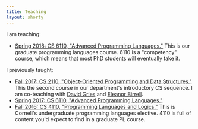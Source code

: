 ```yaml
---
title: Teaching
layout: shorty
---
```

I am teaching:

* [Spring 2018: CS 6110, "Advanced Programming Languages."](http://www.cs.cornell.edu/courses/cs6110/2018sp/)
  This is our graduate programming languages course. 6110 is a "competency" course, which means that most PhD students will eventually take it.

I previously taught:

* [Fall 2017: CS 2110, "Object-Oriented Programming and Data Structures."](http://www.cs.cornell.edu/courses/cs2110/2017fa/)
  This the second course in our department's introductory CS sequence. I am co-teaching with [David Gries](https://www.cs.cornell.edu/gries/) and [Eleanor Birrell](http://www.cs.cornell.edu/~eleanor/).
* [Spring 2017: CS 6110, "Advanced Programming Languages."](http://www.cs.cornell.edu/courses/cs6110/2017sp/)
* [Fall 2016: CS 4110, "Programming Languages and Logics."](https://www.cs.cornell.edu/Courses/cs4110/2016fa/)
  This is Cornell's undergraduate programming languages elective. 4110 is full of content you'd expect to find in a graduate PL course.
